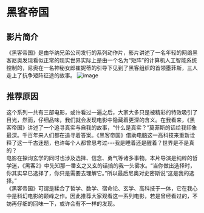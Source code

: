# 黑客帝国

## 影片简介
   《黑客帝国》是由华纳兄弟公司发行的系列动作片，影片讲述了一名年轻的网络黑客尼奥发现看似正常的现实世界实际上是由一个名为“矩阵”的计算机人工智能系统控制的，尼奥在一名神秘女郎崔妮蒂的引导下见到了黑客组织的首领墨菲斯，三人走上了抗争矩阵征途的故事。
   ![image](image11.m1905.cn/uploadfile/2012/1116/20121116041918773.jpg)
   
## 推荐原因  
   这个系列一共有三部电影，或许看过一遍之后，大家大多只是被精彩的特效吸引了目光，然而，仔细品味，我们就会发现电影中隐藏着更深的含义。在我看来，《黑客帝国》讲述了一个追寻真实与自我的故事，“什么是真实？”莫菲斯的话给我印象最深。千百年来人们都在追寻着答案。《黑客帝国》借助电脑这一高科技来重新诠释了这一千古迷题，也许每个人都曾思考过---我是睡着还是醒着？世界是不是真的？  
   电影在探询玄学的同时也涉及选择、信念、勇气等诸多事物。本片导演是纯粹的哲学迷，《黑客2》中先知那一番玄之又玄的话搞的我一头雾水。“当你做出选择时，你其实早已选择了，你只是需要去理解它。”所以最后尼奥对史密斯说“这是我的选择。”  
   《黑客帝国》可谓是糅合了哲学、数学、宿命论、玄学、高科技于一体，它在我心中是科幻电影的颠峰之作。因此推荐大家观看这一系列电影，若是曾经看过的，不妨再仔细的回味一下，或许会有不一样的发现。 
